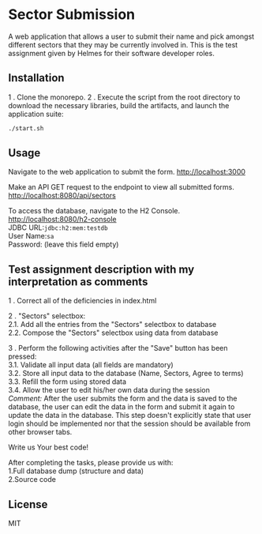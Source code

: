 # Sector Submission

A web application that allows a user to submit their name and pick amongst different sectors that they may be currently involved in.
This is the test assignment given by Helmes for their software developer roles.

## Installation

1 . Clone the monorepo.
2 . Execute the script from the root directory to download the necessary libraries, build the artifacts, and launch the application suite:
```sh
./start.sh
```
## Usage

Navigate to the web application to submit the form.
[http://localhost:3000](http://localhost:3000)


Make an API GET request to the endpoint to view all submitted forms.
[http://localhost:8080/api/sectors](http://localhost:8080/api/sectors)

To access the database, navigate to the H2 Console.<br>
[http://localhost:8080/h2-console](http://localhost:8080/h2-console)<br>
JDBC URL:`jdbc:h2:mem:testdb`<br>
User Name:`sa`<br>
Password: (leave this field empty)

## Test assignment description with my interpretation as comments

1 . Correct all of the deficiencies in index.html

2 . "Sectors" selectbox:<br>
2.1. Add all the entries from the "Sectors" selectbox to database<br>
2.2. Compose the "Sectors" selectbox using data from database<br>

3 . Perform the following activities after the "Save" button has been pressed:<br> 
3.1. Validate all input data (all fields are mandatory)<br>
3.2. Store all input data to the database (Name, Sectors, Agree to terms)<br>
3.3. Refill the form using stored data<br>
3.4. Allow the user to edit his/her own data during the session<br>
*Comment:* After the user submits the form and the data is saved to the database, the user can edit the data in the form and submit it again to update the data in the database. This step doesn't explicitly state that user login should be implemented nor that the session should be available from other browser tabs.

Write us Your best code! 

After completing the tasks, please provide us with:<br>
1.Full database dump (structure and data)<br>
2.Source code

## License

MIT
